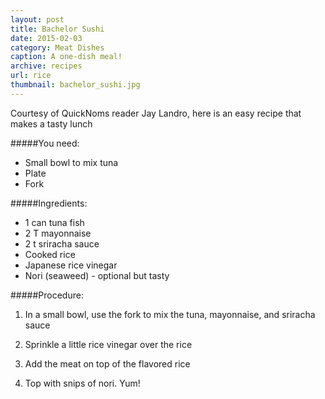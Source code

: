 ```yaml
---
layout: post
title: Bachelor Sushi
date: 2015-02-03
category: Meat Dishes
caption: A one-dish meal!
archive: recipes
url: rice
thumbnail: bachelor_sushi.jpg
---
```

Courtesy of QuickNoms reader Jay Landro, here is an easy recipe that makes a tasty lunch

#####You need:

* Small bowl to mix tuna
* Plate
* Fork

#####Ingredients:

* 1 can tuna fish
* 2 T mayonnaise
* 2 t sriracha sauce
* Cooked rice
* Japanese rice vinegar
* Nori (seaweed) - optional but tasty

#####Procedure:

1. In a small bowl, use the fork to mix the tuna, mayonnaise, and sriracha sauce

2. Sprinkle a little rice vinegar over the rice

3. Add the meat on top of the flavored rice

4. Top with snips of nori. Yum!